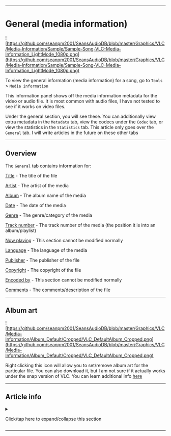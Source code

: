 
***

# General (media information)

![https://github.com/seanpm2001/SeansAudioDB/blob/master/Graphics/VLC/Media-Information/Sample/Sample-Song-VLC-Media-Information_LightMode_1080p.png](https://github.com/seanpm2001/SeansAudioDB/blob/master/Graphics/VLC/Media-Information/Sample/Sample-Song-VLC-Media-Information_LightMode_1080p.png)

To view the general information (media information) for a song, go to `Tools` > `Media information`

This information panel shows off the media information metadata for the video or audio file. It is most common with audio files, I have not tested to see if it works on video files.

Under the general section, you will see these. You can additionally view extra metadata in the `Metadata` tab, view the codecs under the `Codec` tab, or view the statistics in the `Statistics` tab. This article only goes over the `General` tab. I will write articles in the future on these other tabs

***

## Overview

The `General` tab contains information for:

[Title]() - The title of the file

[Artist]() - The artist of the media

[Album](https://github.com/seanpm2001/SeansAudioDB/wiki/Album-art-collection/) - The album name of the media

[Date](https://github.com/seanpm2001/SeansAudioDB/wiki/Date) - The date of the media

[Genre]() - The genre/category of the media

[Track number]() - The track number of the media (the position it is into an album/playlist)

[Now playing]() - This section cannot be modified normally

[Language]() - The language of the media

[Publisher]() - The publisher of the file

[Copyright]() - The copyright of the file

[Encoded by]() - This section cannot be modified normally

[Comments]() - The comments/description of the file

***

## Album art

![https://github.com/seanpm2001/SeansAudioDB/blob/master/Graphics/VLC/Media-Information/Album_Default/Cropped/VLC_DefaultAlbum_Cropped.png](https://github.com/seanpm2001/SeansAudioDB/blob/master/Graphics/VLC/Media-Information/Album_Default/Cropped/VLC_DefaultAlbum_Cropped.png)

Right clicking this icon will allow you to set/remove album art for the particular file. You can also download it, but I am not sure if it actually works under the snap version of VLC. You can learn additional info [here](https://github.com/seanpm2001/SeansAudioDB/wiki/Album-art-collection/)

***

## Article info

<details><summary><p>Click/tap here to expand/collapse this section</p></summary>

**Article version:** `1 (2021, Sunday, November 7th at 4:54 pm)`

**Line count (including blank lines and compiler line):** `73`

**File type:** `Markdown document (*.md *.mkd *.mdown *.markdown)`

**Article language:** `English (US) / Markdown / HTML5`

**All times are UTC-7 (PDT/Pacific Time)**

**You may need special rendering support for the `<dropdown>` HTML tag being used in this document**

</details>

***
